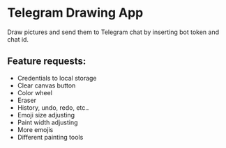 # Telegram Drawing App

Draw pictures and send them to Telegram chat by inserting bot token and chat id.

## Feature requests:

- Credentials to local storage
- Clear canvas button
- Color wheel
- Eraser
- History, undo, redo, etc..
- Emoji size adjusting
- Paint width adjusting
- More emojis
- Different painting tools
